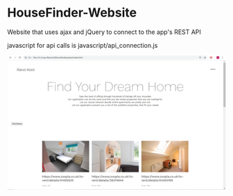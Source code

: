 # HouseFinder-Website
Website that uses ajax and jQuery to connect to the app's REST API

javascript for api calls is javascript/api_connection.js

![alt text](https://github.com/RaivoKoot/HouseFinder-Website/blob/master/WebsiteScreenshot.JPG)
